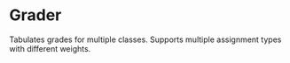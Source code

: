 # Grader
Tabulates grades for multiple classes. Supports multiple assignment types with different weights.
